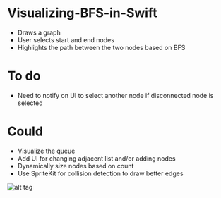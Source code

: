 # Visualizing-BFS-in-Swift
- Draws a graph 
- User selects start and end nodes
- Highlights the path between the two nodes based on BFS

# To do 
- Need to notify on UI to select another node if disconnected node is selected

# Could 
- Visualize the queue
- Add UI for changing adjacent list and/or adding nodes
- Dynamically size nodes based on count
- Use SpriteKit for collision detection to draw better edges


![alt tag](https://raw.github.com/nicolelehrer/Visualizing-BFS-in-Swift/pathFound.png)
